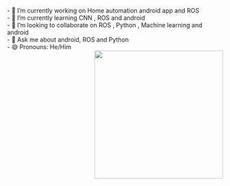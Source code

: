 <div display="flex">
<p>
<p align="left">
- 🔭 I’m currently working on  Home automation android app and ROS <br>
- 🌱 I’m currently learning  CNN , ROS and android <br>
- 👯 I’m looking to collaborate on ROS , Python , Machine learning and android <br>
- 💬 Ask me about android, ROS and Python <br>
- 😄 Pronouns: He/Him<br>

<img src="https://media.giphy.com/media/M9gbBd9nbDrOTu1Mqx/giphy.gif" align="right" height="300px" width="300px"/>
   </div>

</p>
</p>
